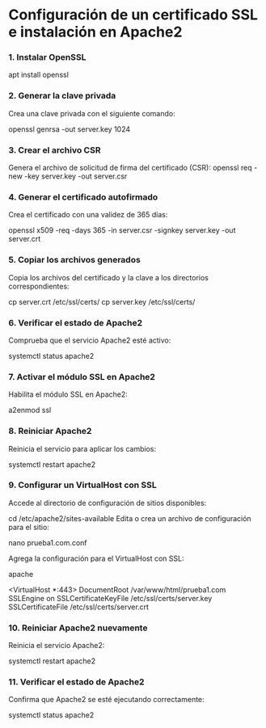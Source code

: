 # Configuración de un certificado SSL e instalación en Apache2

### 1. Instalar OpenSSL

apt install openssl
### 2. Generar la clave privada

Crea una clave privada con el siguiente comando:

openssl genrsa -out server.key 1024

### 3. Crear el archivo CSR
Genera el archivo de solicitud de firma del certificado (CSR):
openssl req -new -key server.key -out server.csr

### 4. Generar el certificado autofirmado

Crea el certificado con una validez de 365 días:

openssl x509 -req -days 365 -in server.csr -signkey server.key -out server.crt

### 5. Copiar los archivos generados
Copia los archivos del certificado y la clave a los directorios correspondientes:


cp server.crt /etc/ssl/certs/
cp server.key /etc/ssl/certs/

### 6. Verificar el estado de Apache2

Comprueba que el servicio Apache2 esté activo:

systemctl status apache2

### 7. Activar el módulo SSL en Apache2

Habilita el módulo SSL en Apache2:

a2enmod ssl

### 8. Reiniciar Apache2
Reinicia el servicio para aplicar los cambios:

systemctl restart apache2

### 9. Configurar un VirtualHost con SSL
Accede al directorio de configuración de sitios disponibles:

cd /etc/apache2/sites-available
Edita o crea un archivo de configuración para el sitio:


nano prueba1.com.conf

Agrega la configuración para el VirtualHost con SSL:

apache

<VirtualHost *:443>
    DocumentRoot /var/www/html/prueba1.com
    SSLEngine on
    SSLCertificateKeyFile /etc/ssl/certs/server.key
    SSLCertificateFile /etc/ssl/certs/server.crt
</VirtualHost>

### 10. Reiniciar Apache2 nuevamente


Reinicia el servicio Apache2:


systemctl restart apache2

### 11. Verificar el estado de Apache2

Confirma que Apache2 se esté ejecutando correctamente:


systemctl status apache2